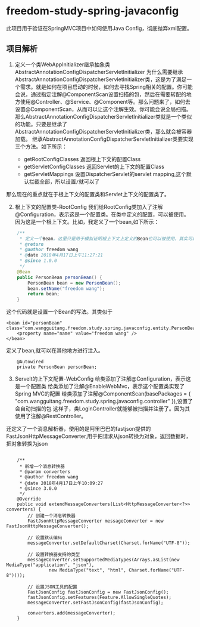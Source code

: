 # freedom-study-spring-javaconfig
此项目用于验证在SpringMVC项目中如何使用Java Config，彻底抛弃xml配置。

## 项目解析
1. 定义一个类WebAppInitializer继承抽象类AbstractAnnotationConfigDispatcherServletInitializer
为什么需要继承AbstractAnnotationConfigDispatcherServletInitializer类，这是为了满足一个需求。就是如何在项目启动的时候，如何去寻找Spring相关的配置。你可能会说，通过指定注解@ComponentScan设置扫描的包，然后在需要转配的地方使用@Controller、@Service、@Component等。那么问题来了，如何去设置@ComponentScan，从而可以让这个注解生效。你可能会说全局扫描。那么AbstractAnnotationConfigDispatcherServletInitializer类就是一个类似的功能。只要是继承了AbstractAnnotationConfigDispatcherServletInitializer类，那么就会被容器加载。
继承AbstractAnnotationConfigDispatcherServletInitializer类要实现三个方法。如下所示：

	* getRootConfigClasses 返回根上下文的配置Class
	* getServletConfigClasses 返回Servlet的上下文的配置Class
	* getServletMappings 设置DispatcherServlet的servlet mapping,这个默认拦截全部，所以设置`/`就可以了
	
那么现在的重点就在于根上下文的配置类和Servlet上下文的配置类了。

2. 根上下文的配置类-RootConfig
我们给RootConfig类加入了注解@Configuration，表示这是一个配置类。在类中定义的配置，可以被使用。因为这是一个根上下文。比如，我定义了一个bean,如下所示：
```java
	/**
	 * 定义一个Bean。这里只是用于模拟证明根上下文上定义的Bean也可以被使用，其实可以添加注解@Component进行添加
	 * @return
	 * @author freedom wang
	 * @date 2018年4月17日上午11:27:21
	 * @since 1.0.0
	 */
	@Bean
	public PersonBean personBean() {
		PersonBean bean = new PersonBean();
		bean.setName("freedom wang");
		return bean;
	}
```

这个代码就是设置一个Bean的写法。其类似于

```
<bean id="personBean" class="com.wangguitang.freedom.study.spring.javaconfig.entity.PersonBean">
	<property name="name" value="freedom wang" />
</bean>
```

定义了bean,就可以在其他地方进行注入。

```
	@Autowired
	private PersonBean personBean;
```

3. Servelt的上下文配置-WebConfig
给类添加了注解@Configuration，表示这是一个配置类
给类添加了注解@EnableWebMvc，表示这个配置类实现了Spring MVC的配置
给类添加了注解@ComponentScan(basePackages = { "com.wangguitang.freedom.study.spring.javaconfig.controller" }),设置了会自动扫描的包
这样子，类LoginController就能够被扫描并注册了。因为其使用了注解@RestController。

还定义了一个消息解析器，使用的是阿里巴巴的fastjson提供的FastJsonHttpMessageConverter,用于把请求从json转换为对象，返回数据时，把对象转换为json
```

	/**
	 * 新增一个消息转换器
	 * @param converters
	 * @author freedom wang
	 * @date 2018年4月17日上午10:09:27
	 * @since 3.0.0
	 */
	@Override
	public void extendMessageConverters(List<HttpMessageConverter<?>> converters) {
		// 创建一个消息转换器
		FastJsonHttpMessageConverter messageConverter = new FastJsonHttpMessageConverter();

		// 设置默认编码
		messageConverter.setDefaultCharset(Charset.forName("UTF-8"));

		// 设置转换器支持的类型
		messageConverter.setSupportedMediaTypes(Arrays.asList(new MediaType("application", "json"),
				new MediaType("text", "html", Charset.forName("UTF-8"))));

		// 设置JSON工具的配置
		FastJsonConfig fastJsonConfig = new FastJsonConfig();
		fastJsonConfig.setFeatures(Feature.AllowSingleQuotes);
		messageConverter.setFastJsonConfig(fastJsonConfig);

		converters.add(messageConverter);
	}
```
